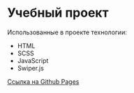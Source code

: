 # Учебный проект

Использованные в проекте технологии:

+ HTML
+ SCSS
+ JavaScript
+ Swiper.js

[Ссылка на Github Pages](https://dvortsovs.github.io/training-project-hard-01/)

